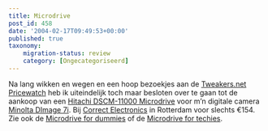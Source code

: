```yaml
---
title: Microdrive
post_id: 458
date: '2004-02-17T09:49:53+00:00'
published: true
taxonomy:
    migration-status: review
    category: [Ongecategoriseerd]
---
```

Na lang wikken en wegen en een hoop bezoekjes aan de [Tweakers.net Pricewatch](http://www.tweakers.net/pricewatch/cat/300?Sortering=Prijs&Query=microdrive) heb ik uiteindelijk toch maar besloten over te gaan tot de aankoop van een [Hitachi DSCM-11000 Microdrive](http://www.hgst.com/hdd/micro/1gb.htm) voor m’n digitale camera [Minolta DImage 7i](http://www.dpreview.com/reviews/minoltadimage7i/). Bij [Correct Electronics](http://www.correct.com/) in Rotterdam voor slechts €154. Zie ook de [Microdrive for dummies](http://www.hgst.com/tech/techlib.nsf/techdocs/F532791CA062C38F87256AC00060DD49/$file/HGSTFamilyOfMicrodrives.pdf) of de [Microdrive for techies](http://www.hgst.com/tech/techlib.nsf/products/Microdrive_1GB).